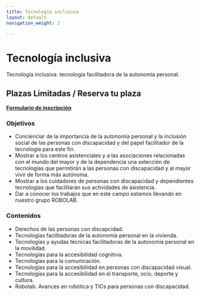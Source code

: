 ```yaml
---
title: Tecnología inclusiva
layout: default
navigation_weight: 2

---
```


# Tecnología inclusiva

 Tecnología inclusiva. tecnología facilitadora de la autonomía personal.



## Plazas Limitadas / Reserva tu plaza
[**Formulario de inscripción**](https://forms.gle/LTZmEm6vzCd7Bkxq9)

### Objetivos
- Concienciar de la importancia de la autonomía personal y la inclusión social de las personas con discapacidad y del papel facilitador de la tecnología para este fin. 
- Mostrar a los centros asistenciales y a las asociaciones relacionadas con el mundo del mayor y de la dependencia una selección de tecnologías que permitirán a las personas con discapacidad y al mayor vivir de forma más autónoma. 
- Mostrar a los cuidadores de personas con discapacidad y dependientes tecnologías que facilitarán sus actividades de asistencia.
- Dar a conocer los trabajos que en este campo estamos llevando en nuestro grupo ROBOLAB.

### Contenidos
- Derechos de las personas con discapcidad.
- Tecnologías facilitadoras de la autonomía personal en la vivienda.
- Tecnologías y ayudas técnicas facilitadoras de la autonomía personal en la movilidad.
- Tecnologías para la accesibilidad cognitiva.
- Tecnologías para la comunicación.
- Tecnologías para la accesibilidad en personas con discapacidad visual.
- Tecnologías para la accesibilidad en el transporte, ocio, deporte y cultura.
- Robolab. Avances en robótica y TICs para personas con discapacidad.




